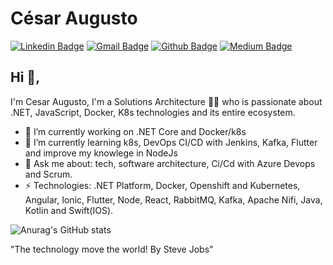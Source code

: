 # César Augusto
[![Linkedin Badge](https://img.shields.io/badge/-cesaragsilva-blue?style=flat-square&logo=Linkedin&logoColor=white&link=https://www.linkedin.com/in/c%C3%A9sar-augusto-02555125/)](https://www.linkedin.com/in/c%C3%A9sar-augusto-02555125/)
[![Gmail Badge](https://img.shields.io/badge/-educadorcesar@gmail.com-c14438?style=flat-square&logo=Gmail&logoColor=white&link=mailto:educador.cesar@gmail.com)](mailto:educador.cesar@gmail.com)
[![Github Badge](https://img.shields.io/badge/-Github-000?style=flat-square&logo=Github&logoColor=white&link=https://github.com/Cesaragsilva)](https://github.com/Cesaragsilva)
[![Medium Badge](https://img.shields.io/badge/-Medium-000?style=flat-square&logo=Medium&logoColor=white&link=https://medium.com/@educador.cesar)](https://medium.com/@educador.cesar) 

## Hi 👋, 
I'm Cesar Augusto, I'm a Solutions Architecture 👨‍💻 who is passionate about .NET, JavaScript, Docker, K8s technologies and its entire ecosystem. 

- 🔭 I’m currently working on .NET Core and Docker/k8s
- 🌱 I’m currently learning k8s, DevOps CI/CD with Jenkins, Kafka, Flutter and improve my knowlege in NodeJs
- 💬 Ask me about: tech, software architecture, Ci/Cd with Azure Devops and Scrum.
- ⚡ Technologies: .NET Platform, Docker, Openshift and Kubernetes, Angular, Ionic, Flutter, Node, React, RabbitMQ, Kafka, Apache Nifi, Java, Kotlin and Swift(IOS).

![Anurag's GitHub stats](https://github-readme-stats.vercel.app/api?username=cesaragsilva&show_icons=true&theme=radical)

"The technology move the world! By Steve Jobs" 
